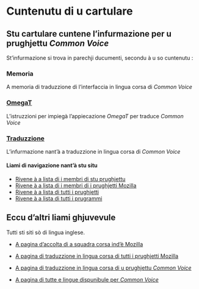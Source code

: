 # Cuntenutu di u cartulare

## Stu cartulare cuntene l’infurmazione per u prughjettu _Common Voice_

St’infurmazione si trova in parechji ducumenti, secondu à u so cuntenutu :

### __Memoria__
A memoria di traduzzione di l’interfaccia in lingua corsa di _Common Voice_

### [OmegaT](OmegaT.md)
L’istruzzioni per impiegà l’appiecazione _OmegaT_ per traduce _Common Voice_

### [Traduzzione](Traduzzione.md)
L’infurmazione nant’à a traduzzione in lingua corsa di _Common Voice_

#### Liami di navigazione nant’à stu situ
- [Rivene à a lista di i membri di stu prughjettu](./)
- [Rivene à a lista di i membri di i prughjetti Mozilla](../)
- [Rivene à a lista di tutti i prughjetti](../../)
- [Rivene à a lista di tutti i prugrammi](../../../../../#readme)

## Eccu d’altri liami ghjuvevule
Tutti sti siti sò di lingua inglese.

- [A pagina d’accolta di a squadra corsa ind’è Mozilla](https://pontoon.mozilla.org/co/info/)

- [A pagina di traduzzione in lingua corsa di tutti i prughjetti Mozilla](https://pontoon.mozilla.org/co/)

- [A pagina di traduzzione in lingua corsa di u prughjettu _Common Voice_](https://pontoon.mozilla.org/co/common-voice/)

- [A pagina di tutte e lingue dispunibule per _Common Voice_](https://pontoon.mozilla.org/projects/common-voice/)
